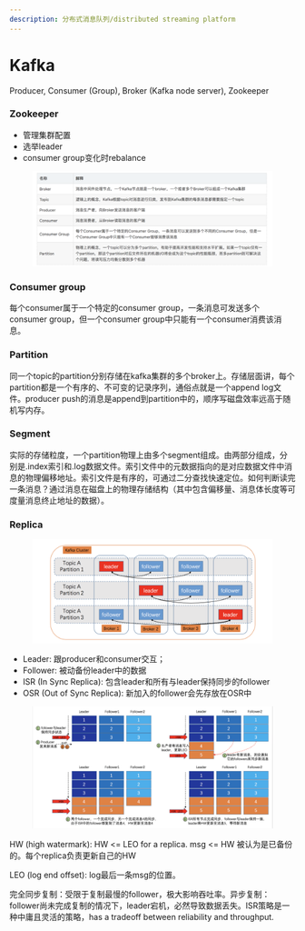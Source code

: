 ```yaml
---
description: 分布式消息队列/distributed streaming platform
---
```


# Kafka

Producer, Consumer (Group), Broker (Kafka node server), Zookeeper

### Zookeeper

* 管理集群配置
* 选举leader
* consumer group变化时rebalance

<figure><img src="../.gitbook/assets/kafka components.png" alt=""><figcaption></figcaption></figure>

### Consumer group

每个consumer属于一个特定的consumer group，一条消息可发送多个consumer group，但一个consumer group中只能有一个consumer消费该消息。

### Partition

同一个topic的partition分别存储在kafka集群的多个broker上。存储层面讲，每个partition都是一个有序的、不可变的记录序列，通俗点就是一个append log文件。producer push的消息是append到partition中的，顺序写磁盘效率远高于随机写内存。

### Segment

实际的存储粒度，一个partition物理上由多个segment组成。由两部分组成，分别是.index索引和.log数据文件。索引文件中的元数据指向的是对应数据文件中消息的物理偏移地址。索引文件是有序的，可通过二分查找快速定位。如何判断读完一条消息？通过消息在磁盘上的物理存储结构（其中包含偏移量、消息体长度等可度量消息终止地址的数据）。

### Replica

<figure><img src="../.gitbook/assets/kafka replica.png" alt=""><figcaption></figcaption></figure>

* Leader: 跟producer和consumer交互；
* Follower: 被动备份leader中的数据
* ISR (In Sync Replica): 包含leader和所有与leader保持同步的follower
* OSR (Out of Sync Replica): 新加入的follower会先存放在OSR中

<figure><img src="../.gitbook/assets/HW &#x26; LEO.png" alt=""><figcaption></figcaption></figure>

HW (high watermark): HW <= LEO for a replica. msg <= HW 被认为是已备份的。每个replica负责更新自己的HW

LEO (log end offset): log最后一条msg的位置。

完全同步复制：受限于复制最慢的follower，极大影响吞吐率。异步复制：follower尚未完成复制的情况下，leader宕机，必然导致数据丢失。ISR策略是一种中庸且灵活的策略，has a tradeoff between reliability and throughput.&#x20;

